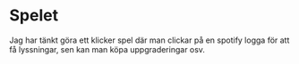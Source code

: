 # Spelet
 Jag har tänkt göra ett klicker spel där man clickar på en spotify logga för att få lyssningar, sen kan man köpa uppgraderingar osv.
